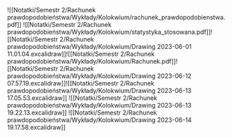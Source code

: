 ![[Notatki/Semestr 2/Rachunek prawdopodobieństwa/Wykłady/Kolokwium/rachunek_prawdopodobienstwa.pdf]]
![[Notatki/Semestr 2/Rachunek prawdopodobieństwa/Wykłady/Kolokwium/statystyka_stosowana.pdf]]![[Notatki/Semestr 2/Rachunek prawdopodobieństwa/Wykłady/Kolokwium/Drawing 2023-06-01 11.01.04.excalidraw]]![[Notatki/Semestr 2/Rachunek prawdopodobieństwa/Wykłady/Kolokwium/Rachunek.pdf]]![[Notatki/Semestr 2/Rachunek prawdopodobieństwa/Wykłady/Kolokwium/Drawing 2023-06-12 07.57.19.excalidraw]]![[Notatki/Semestr 2/Rachunek prawdopodobieństwa/Wykłady/Kolokwium/Drawing 2023-06-13 17.05.53.excalidraw]]
![[Notatki/Semestr 2/Rachunek prawdopodobieństwa/Wykłady/Kolokwium/Drawing 2023-06-13 19.22.13.excalidraw]]
![[Notatki/Semestr 2/Rachunek prawdopodobieństwa/Wykłady/Kolokwium/Drawing 2023-06-14 19.17.58.excalidraw]]